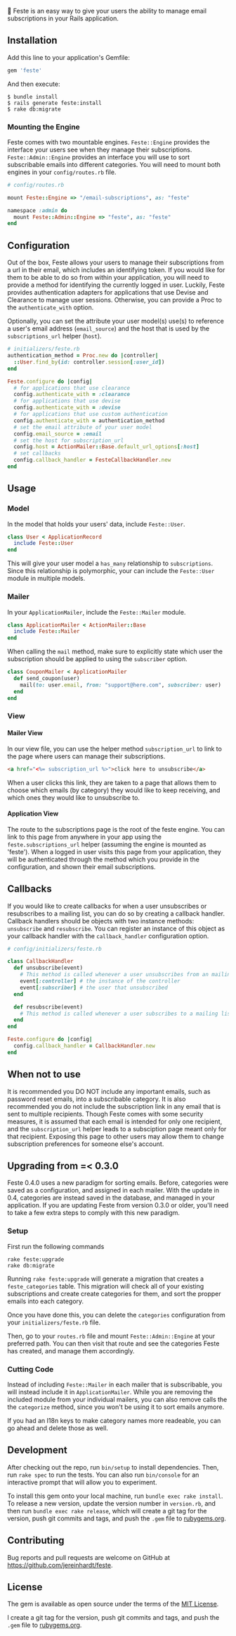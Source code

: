 :email: Feste is an easy way to give your users the ability to manage email subscriptions in your Rails application.

## Installation

Add this line to your application's Gemfile:

```ruby
gem 'feste'
```

And then execute:

    $ bundle install
    $ rails generate feste:install
    $ rake db:migrate

### Mounting the Engine

Feste comes with two mountable engines.  `Feste::Engine` provides the interface your users see when they manage their subscriptions.  `Feste::Admin::Engine` provides an interface you will use to sort subscribable emails into different categories.  You will need to mount both engines in your `config/routes.rb` file.

```ruby
# config/routes.rb

mount Feste::Engine => "/email-subscriptions", as: "feste"

namespace :admin do
  mount Feste::Admin::Engine => "feste", as: "feste"
end
```

## Configuration

Out of the box, Feste allows your users to manage their subscriptions from a url in their email, which includes an identifying token.  If you would like for them to be able to do so from within your application, you will need to provide a method for identifying the currently logged in user.  Luckily, Feste provides authentication adapters for applications that use Devise and Clearance to manage user sessions.  Otherwise, you can provide a Proc to the `authenticate_with` option.

Optionally, you can set the attribute your user model(s) use(s) to reference a user's email address (`email_source`) and the host that is used by the `subscriptions_url` helper (`host`).

```ruby
# initializers/feste.rb
authentication_method = Proc.new do |controller|
  ::User.find_by(id: controller.session[:user_id])
end

Feste.configure do |config|
  # for applications that use clearance
  config.authenticate_with = :clearance
  # for applications that use devise
  config.authenticate_with = :devise
  # for applications that use custom authentication
  config.authenticate_with = authentication_method
  # set the email attribute of your user model
  config.email_source = :email
  # set the host for subscription_url
  config.host = ActionMailer::Base.default_url_options[:host]
  # set callbacks
  config.callback_handler = FesteCallbackHandler.new
end
```
## Usage

### Model

In the model that holds your users' data, include `Feste::User`.

```ruby
class User < ApplicationRecord
  include Feste::User
end
```

This will give your user model a `has_many` relationship to `subscriptions`.  Since this relationship is polymorphic, your can include the `Feste::User` module in multiple models.  

### Mailer

In your `ApplicationMailer`, include the `Feste::Mailer` module.

```ruby
class ApplicationMailer < ActionMailer::Base
  include Feste::Mailer
end
```

When calling the `mail` method, make sure to explicitly state which user the subscription should be applied to using the `subscriber` option.

```ruby
class CouponMailer < ApplicationMailer
  def send_coupon(user)
    mail(to: user.email, from: "support@here.com", subscriber: user)
  end
end
```

### View

#### Mailer View

In our view file, you can use the helper method `subscription_url` to link to the page where users can manage their subscriptions.

```html
<a href="<%= subscription_url %>">click here to unsubscribe</a> 
```

When a user clicks this link, they are taken to a page that allows them to choose which emails (by category) they would like to keep receiving, and which ones they would like to unsubscribe to. 

#### Application View

The route to the subscriptions page is the root of the feste engine.  You can link to this page from anywhere in your app using the `feste.subscriptions_url` helper (assuming the engine is mounted as 'feste').  When a logged in user visits this page from your application, they will be authenticated through the method which you provide in the configuration, and shown their email subscriptions.


## Callbacks

If you would like to create callbacks for when a user unsubscribes or resubscribes to a mailing list, you can do so by creating a callback handler.  Callback handlers should be objects with two instance methods: `unsubscribe` and `resubscribe`.  You can register an instance of this object as your callback handler with the `callback_handler` configuration option.

```ruby
# config/initializers/feste.rb

class CallbackHandler
  def unsubscribe(event)
    # This method is called whenever a user unsubscribes from an mailing list they were previously subscribed to.
    event[:controller] # the instance of the controller
    event[:subscriber] # the user that unsubscribed
  end

  def resubscribe(event)
    # This method is called whenever a user subscribes to a mailing list they were previously unsubscribed to.
  end
end

Feste.configure do |config|
  config.callback_handler = CallbackHandler.new
end
```

## When not to use

It is recommended you DO NOT include any important emails, such as password reset emails, into a subscribable category.  It is also recommended you do not include the subscription link in any email that is sent to multiple recipients.  Though Feste comes with some security measures, it is assumed that each email is intended for only one recipient, and the `subscription_url` helper leads to a subsciption page meant only for that recipient.  Exposing this page to other users may allow them to change subscription preferences for someone else's account.

## Upgrading from =< 0.3.0

Feste 0.4.0 uses a new paradigm for sorting emails.  Before, categories were saved as a configuration, and assigned in each mailer.  With the update in 0.4, categories are instead saved in the database, and managed in your application.  If you are updating Feste from version 0.3.0 or older, you'll need to take a few extra steps to comply with this new paradigm.

### Setup

First run the following commands

```
rake feste:upgrade
rake db:migrate
```

Running `rake feste:upgrade` will generate a migration that creates a `feste_categories` table.  This migration will check all of your existing subscriptions and create create categories for them, and sort the propper emails into each category.

Once you have done this, you can delete the `categories` configuration from your `initializers/feste.rb` file.

Then, go to your `routes.rb` file and mount `Feste::Admin::Engine` at your preferred path.  You can then visit that route and see the categories Feste has created, and manage them accordingly.

### Cutting Code

Instead of including `Feste::Mailer` in each mailer that is subscribable, you will instead include it in `ApplicationMailer`.  While you are removing the included module from your individual mailers, you can also remove calls the the `categorize` method, since you won't be using it to sort emails anymore.

If you had an I18n keys to make category names more readeable, you can go ahead and delete those as well.

## Development

After checking out the repo, run `bin/setup` to install dependencies. Then, run `rake spec` to run the tests. You can also run `bin/console` for an interactive prompt that will allow you to experiment.

To install this gem onto your local machine, run `bundle exec rake install`. To release a new version, update the version number in `version.rb`, and then run `bundle exec rake release`, which will create a git tag for the version, push git commits and tags, and push the `.gem` file to [rubygems.org](https://rubygems.org).

## Contributing

Bug reports and pull requests are welcome on GitHub at https://github.com/jereinhardt/feste.


## License

The gem is available as open source under the terms of the [MIT License](http://opensource.org/licenses/MIT).

l create a git tag for the version, push git commits and tags, and push the `.gem` file to [rubygems.org](https://rubygems.org).
